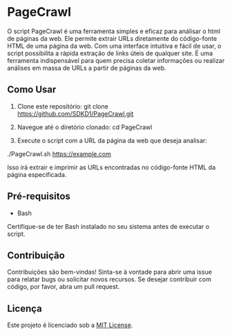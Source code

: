 # PageCrawl

O script PageCrawl é uma ferramenta simples e eficaz para análisar o html de páginas da web. Ele permite extrair URLs diretamente do código-fonte HTML de uma página da web. Com uma interface intuitiva e fácil de usar, o script possibilita a rápida extração de links úteis de qualquer site. É uma ferramenta indispensável para quem precisa coletar informações ou realizar análises em massa de URLs a partir de páginas da web.

## Como Usar

1. Clone este repositório:
git clone https://github.com/SDKD1/PageCrawl.git

2. Navegue até o diretório clonado:
cd PageCrawl

3. Execute o script com a URL da página da web que deseja analisar:

./PageCrawl.sh https://example.com

Isso irá extrair e imprimir as URLs encontradas no código-fonte HTML da página especificada.


## Pré-requisitos

- Bash

Certifique-se de ter Bash instalado no seu sistema antes de executar o script.

## Contribuição

Contribuições são bem-vindas! Sinta-se à vontade para abrir uma issue para relatar bugs ou solicitar novos recursos. Se desejar contribuir com código, por favor, abra um pull request.

## Licença

Este projeto é licenciado sob a [MIT License](LICENSE).
